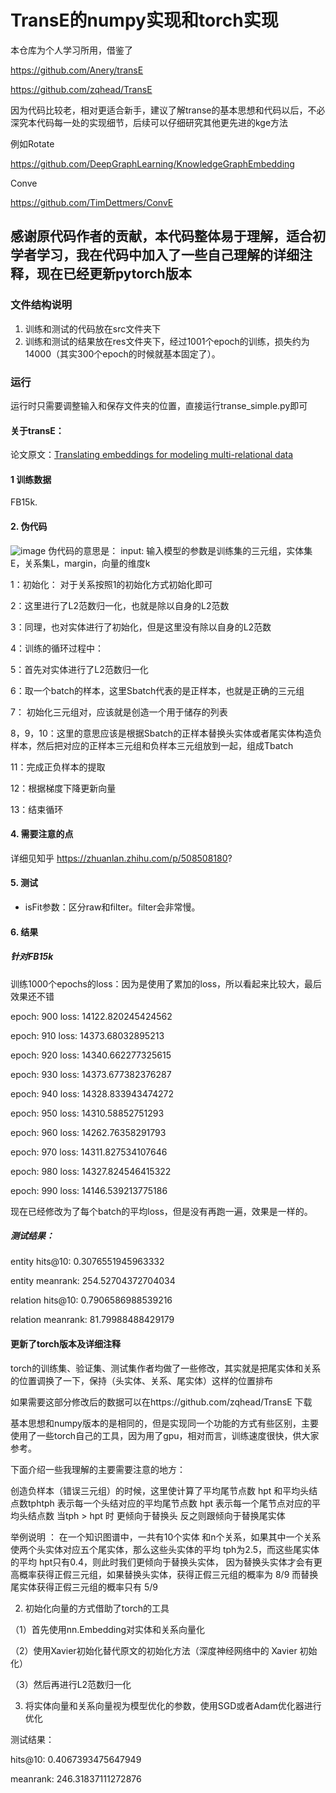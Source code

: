 # TransE的numpy实现和torch实现

本仓库为个人学习所用，借鉴了

https://github.com/Anery/transE

https://github.com/zqhead/TransE

因为代码比较老，相对更适合新手，建议了解transe的基本思想和代码以后，不必深究本代码每一处的实现细节，后续可以仔细研究其他更先进的kge方法

例如Rotate

https://github.com/DeepGraphLearning/KnowledgeGraphEmbedding

Conve

https://github.com/TimDettmers/ConvE

## 感谢原代码作者的贡献，本代码整体易于理解，适合初学者学习，我在代码中加入了一些自己理解的详细注释，现在已经更新pytorch版本
	
### 文件结构说明
1. 训练和测试的代码放在src文件夹下
2. 训练和测试的结果放在res文件夹下，经过1001个epoch的训练，损失约为14000（其实300个epoch的时候就基本固定了）。

###  运行
运行时只需要调整输入和保存文件夹的位置，直接运行transe_simple.py即可

#### 关于transE：
论文原文：[Translating embeddings for modeling multi-relational data](http://papers.nips.cc/paper/5071-translating-embeddings-for-modeling-multi-rela)

#### 1 训练数据

FB15k.

#### 2. 伪代码

![image](https://user-images.githubusercontent.com/68625084/166636446-ee7ae1dc-778a-4270-96f6-679868e6d420.png)
伪代码的意思是：
input: 输入模型的参数是训练集的三元组，实体集E，关系集L，margin，向量的维度k

1：初始化： 对于关系按照1的初始化方式初始化即可

2：这里进行了L2范数归一化，也就是除以自身的L2范数

3：同理，也对实体进行了初始化，但是这里没有除以自身的L2范数

4：训练的循环过程中：

5：首先对实体进行了L2范数归一化

6：取一个batch的样本，这里Sbatch代表的是正样本，也就是正确的三元组

7： 初始化三元组对，应该就是创造一个用于储存的列表

8，9，10：这里的意思应该是根据Sbatch的正样本替换头实体或者尾实体构造负样本，然后把对应的正样本三元组和负样本三元组放到一起，组成Tbatch

11：完成正负样本的提取

12：根据梯度下降更新向量

13：结束循环

#### 4. 需要注意的点

详细见知乎 https://zhuanlan.zhihu.com/p/508508180?

 #### 5. 测试
 
- isFit参数：区分raw和filter。filter会非常慢。

#### 6. 结果

##### 针对FB15k

训练1000个epochs的loss：因为是使用了累加的loss，所以看起来比较大，最后效果还不错

epoch: 900  loss: 14122.820245424562

epoch: 910 loss: 14373.68032895213

epoch: 920 loss: 14340.662277325615

epoch: 930 loss: 14373.677382376287

epoch: 940 loss: 14328.833943474272

epoch: 950 loss: 14310.58852751293

epoch: 960 loss: 14262.76358291793

epoch: 970 loss: 14311.827534107646

epoch: 980 loss: 14327.824546415322

epoch: 990 loss: 14146.539213775186

现在已经修改为了每个batch的平均loss，但是没有再跑一遍，效果是一样的。



##### 测试结果：
entity hits@10: 0.3076551945963332

entity meanrank: 254.52704372704034

relation hits@10: 0.7906586988539216

relation meanrank: 81.79988488429179


#### 更新了torch版本及详细注释

torch的训练集、验证集、测试集作者均做了一些修改，其实就是把尾实体和关系的位置调换了一下，保持（头实体、关系、尾实体）这样的位置排布

如果需要这部分修改后的数据可以在https://github.com/zqhead/TransE  下载

基本思想和numpy版本的是相同的，但是实现同一个功能的方式有些区别，主要使用了一些torch自己的工具，因为用了gpu，相对而言，训练速度很快，供大家参考。

下面介绍一些我理解的主要需要注意的地方：

创造负样本（错误三元组）的时候，这里使计算了平均尾节点数 hpt 和平均头结点数tphtph 表示每一个头结对应的平均尾节点数 hpt 表示每一个尾节点对应的平均头结点数
当tph > hpt 时 更倾向于替换头 反之则跟倾向于替换尾实体

举例说明 ：
在一个知识图谱中，一共有10个实体 和n个关系，如果其中一个关系使两个头实体对应五个尾实体，那么这些头实体的平均 tph为2.5，而这些尾实体的平均 hpt只有0.4，则此时我们更倾向于替换头实体，
因为替换头实体才会有更高概率获得正假三元组，如果替换头实体，获得正假三元组的概率为 8/9 而替换尾实体获得正假三元组的概率只有 5/9

2. 初始化向量的方式借助了torch的工具

（1）首先使用nn.Embedding对实体和关系向量化

（2）使用Xavier初始化替代原文的初始化方法（深度神经网络中的 Xavier 初始化）

（3）然后再进行L2范数归一化

3. 将实体向量和关系向量视为模型优化的参数，使用SGD或者Adam优化器进行优化



测试结果：

hits@10: 0.4067393475647949

meanrank: 246.31837111272876
